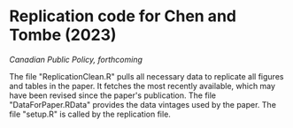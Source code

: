 # Replication code for Chen and Tombe (2023)

*Canadian Public Policy, forthcoming*

The file "ReplicationClean.R" pulls all necessary data to replicate all figures and tables in the paper. It fetches the most recently available, which may have been revised since the paper's publication. The file "DataForPaper.RData" provides the data vintages used by the paper. The file "setup.R" is called by the replication file.
